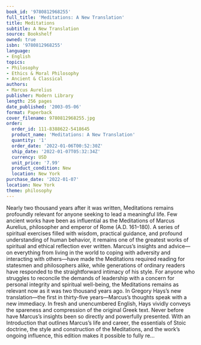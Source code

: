 ```yaml
---
book_id: '9780812968255'
full_title: 'Meditations: A New Translation'
title: Meditations
subtitle: A New Translation
source: Bookshelf
owned: true
isbn: '9780812968255'
language:
- English
topics:
- Philosophy
- Ethics & Moral Philosophy
- Ancient & Classical
authors:
- Marcus Aurelius
publisher: Modern Library
length: 256 pages
date_published: '2003-05-06'
format: Paperback
cover_filename: 9780812968255.jpg
order:
  order_id: 111-8388622-5418645
  product_name: 'Meditations: A New Translation'
  quantity: '1'
  order_date: '2022-01-06T00:52:30Z'
  ship_date: '2022-01-07T05:32:34Z'
  currency: USD
  unit_price: '7.99'
  product_condition: New
  location: New York
purchase_date: '2022-01-07'
location: New York
theme: philosophy
---
```

Nearly two thousand years after it was written, Meditations remains profoundly relevant for anyone seeking to lead a meaningful life.
Few ancient works have been as influential as the Meditations of Marcus Aurelius, philosopher and emperor of Rome (A.D. 161–180). A series of spiritual exercises filled with wisdom, practical guidance, and profound understanding of human behavior, it remains one of the greatest works of spiritual and ethical reflection ever written. Marcus’s insights and advice—on everything from living in the world to coping with adversity and interacting with others—have made the Meditations required reading for statesmen and philosophers alike, while generations of ordinary readers have responded to the straightforward intimacy of his style. For anyone who struggles to reconcile the demands of leadership with a concern for personal integrity and spiritual well-being, the Meditations remains as relevant now as it was two thousand years ago.
In Gregory Hays’s new translation—the first in thirty-five years—Marcus’s thoughts speak with a new immediacy. In fresh and unencumbered English, Hays vividly conveys the spareness and compression of the original Greek text. Never before have Marcus’s insights been so directly and powerfully presented.
With an Introduction that outlines Marcus’s life and career, the essentials of Stoic doctrine, the style and construction of the Meditations, and the work’s ongoing influence, this edition makes it possible to fully re...
